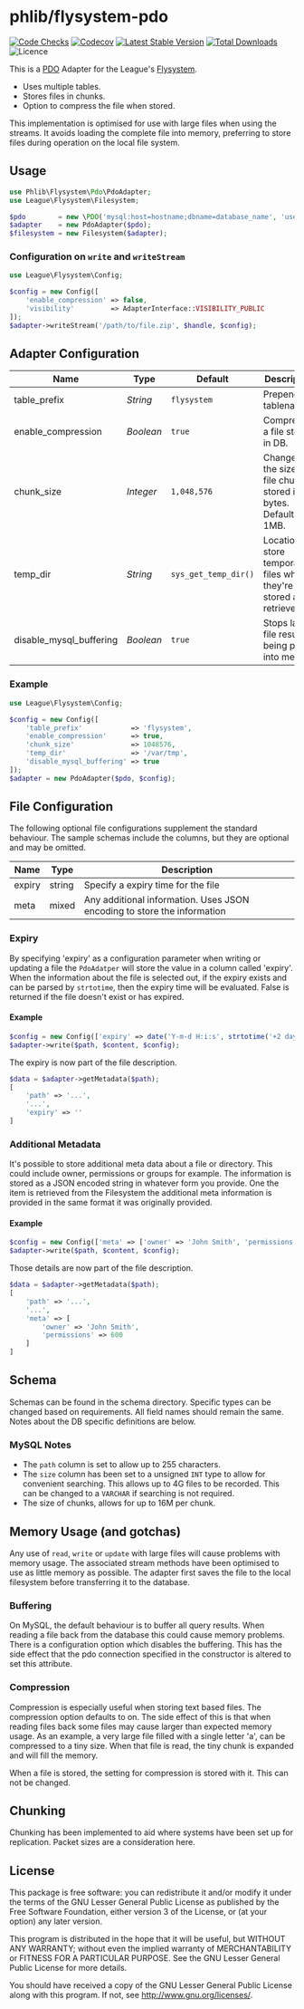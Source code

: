 # phlib/flysystem-pdo

[![Code Checks](https://img.shields.io/github/workflow/status/phlib/flysystem-pdo/CodeChecks?logo=github)](https://github.com/phlib/flysystem-pdo/actions/workflows/code-checks.yml)
[![Codecov](https://img.shields.io/codecov/c/github/phlib/flysystem-pdo.svg?logo=codecov)](https://codecov.io/gh/phlib/flysystem-pdo)
[![Latest Stable Version](https://img.shields.io/packagist/v/phlib/flysystem-pdo.svg?logo=packagist)](https://packagist.org/packages/phlib/flysystem-pdo)
[![Total Downloads](https://img.shields.io/packagist/dt/phlib/flysystem-pdo.svg?logo=packagist)](https://packagist.org/packages/phlib/flysystem-pdo)
![Licence](https://img.shields.io/github/license/phlib/flysystem-pdo.svg)

This is a [PDO](https://www.php.net/manual/en/class.pdo.php) Adapter for the
League's [Flysystem](https://flysystem.thephpleague.com/).

* Uses multiple tables.
* Stores files in chunks.
* Option to compress the file when stored.

This implementation is optimised for use with large files when using the streams. It avoids loading the complete file
into memory, preferring to store files during operation on the local file system.

## Usage
```php
use Phlib\Flysystem\Pdo\PdoAdapter;
use League\Flysystem\Filesystem;

$pdo        = new \PDO('mysql:host=hostname;dbname=database_name', 'username', 'password');
$adapter    = new PdoAdapter($pdo);
$filesystem = new Filesystem($adapter);
```

### Configuration on `write` and `writeStream`

```php
use League\Flysystem\Config;

$config = new Config([
    'enable_compression' => false,
    'visibility'         => AdapterInterface::VISIBILITY_PUBLIC
]); 
$adapter->writeStream('/path/to/file.zip', $handle, $config);
```

## Adapter Configuration

|Name|Type|Default|Description|
|----|----|-------|-----------|
|table_prefix|*String*|`flysystem`|Prepends all tablenames.|
|enable_compression|*Boolean*|`true`|Compresses a file stored in DB.|
|chunk_size|*Integer*|`1,048,576`|Changes the size of file chunks stored in bytes. Defaults to 1MB.|
|temp_dir|*String*|`sys_get_temp_dir()`|Location to store temporary files when they're stored and retrieved.|
|disable_mysql_buffering|*Boolean*|`true`|Stops large file results being pulled into memory|

### Example

```php
use League\Flysystem\Config;

$config = new Config([
    'table_prefix'            => 'flysystem',
    'enable_compression'      => true,
    'chunk_size'              => 1048576,
    'temp_dir'                => '/var/tmp',
    'disable_mysql_buffering' => true
]);
$adapter = new PdoAdapter($pdo, $config);
```

## File Configuration

The following optional file configurations supplement the standard behaviour.
The sample schemas include the columns, but they are optional and may be omitted.

|Name|Type|Description|
|----|----|-----------|
|expiry|string|Specify a expiry time for the file|
|meta|mixed|Any additional information. Uses JSON encoding to store the information|

### Expiry
By specifying 'expiry' as a configuration parameter when writing or updating a file the `PdoAdatper`
will store the value in a column called 'expiry'. When the information about the file is selected out, if the expiry
exists and can be parsed by `strtotime`, then the expiry time will be evaluated. False is returned if the file doesn't
exist or has expired.

#### Example

```php
$config = new Config(['expiry' => date('Y-m-d H:i:s', strtotime('+2 days'))]);
$adapter->write($path, $content, $config);
```

The expiry is now part of the file description.

```php
$data = $adapter->getMetadata($path);
[
    'path' => '...',
    '...',
    'expiry' => ''
]
```

### Additional Metadata
It's possible to store additional meta data about a file or directory. This could include owner, permissions or groups
for example. The information is stored as a JSON encoded string in whatever form you provide. One the item is 
retrieved from the Filesystem the additional meta information is provided in the same format it was originally 
provided.

#### Example
```php
$config = new Config(['meta' => ['owner' => 'John Smith', 'permissions' => 600]]);
$adapter->write($path, $content, $config);
```

Those details are now part of the file description.

```php
$data = $adapter->getMetadata($path);
[
    'path' => '...',
    '...',
    'meta' => [
        'owner' => 'John Smith',
        'permissions' => 600
    ]
]
```

## Schema
Schemas can be found in the schema directory. Specific types can be changed based on requirements. All field names 
should remain the same. Notes about the DB specific definitions are below.

### MySQL Notes
* The `path` column is set to allow up to 255 characters.
* The `size` column has been set to a unsigned `INT` type to allow for convenient searching. This allows up to 4G files 
to be recorded. This can be changed to a `VARCHAR` if searching is not required.
* The size of chunks, allows for up to 16M per chunk.


## Memory Usage (and gotchas)

Any use of `read`, `write` or `update` with large files will cause problems with memory usage. The associated stream 
methods have been optimised to use as little memory as possible. The adapter first saves the file to the local 
filesystem before transferring it to the database.

### Buffering

On MySQL, the default behaviour is to buffer all query results. When reading a file back from the database this could 
cause memory problems. There is a configuration option which disables the buffering. This has the side effect that the 
pdo connection specified in the constructor is altered to set this attribute.

### Compression

Compression is especially useful when storing text based files. The compression option defaults to on. The side effect 
of this is that when reading files back some files may cause larger than expected memory usage. As an example, a very 
large file filled with a single letter 'a', can be compressed to a tiny size. When that file is read, the tiny chunk is 
expanded and will fill the memory.

When a file is stored, the setting for compression is stored with it. This can not be changed.

## Chunking

Chunking has been implemented to aid where systems have been set up for replication. Packet sizes are a consideration 
here.

## License

This package is free software: you can redistribute it and/or modify
it under the terms of the GNU Lesser General Public License as published by
the Free Software Foundation, either version 3 of the License, or
(at your option) any later version.

This program is distributed in the hope that it will be useful,
but WITHOUT ANY WARRANTY; without even the implied warranty of
MERCHANTABILITY or FITNESS FOR A PARTICULAR PURPOSE.  See the
GNU Lesser General Public License for more details.

You should have received a copy of the GNU Lesser General Public License
along with this program.  If not, see <http://www.gnu.org/licenses/>.
